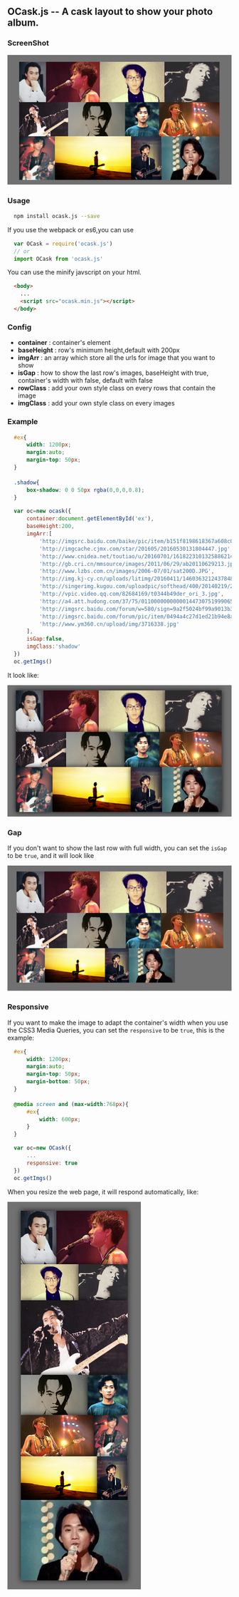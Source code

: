 ## OCask.js    -- A cask layout to show your photo album.
### ScreenShot
![default](https://github.com/wuzhouyang/OCask.js/blob/master/screenShot/default.png)
### Usage
``` bash
  npm install ocask.js --save
```
If you use the webpack or es6,you can use
``` javascript
  var OCask = require('ocask.js')
  // or
  import OCask from 'ocask.js'
```
You can use the minify javscript on your html.
``` html
  <body>
    ...
    <script src="ocask.min.js"></script>
  </body>
```
### Config
* **container** : container's element  
* **baseHeight** : row's minimum height,default with 200px  
* **imgArr** : an array which store all the urls for image that you want to show  
* **isGap** : how to show the last row's images, baseHeight with true, container's width with false, default with false  
* **rowClass** : add your own style class on every rows that contain the image  
* **imgClass** : add your own style class on every images   
### Example
``` css
  #ex{
      width: 1200px;
      margin:auto;
      margin-top: 50px;
  }

  .shadow{
      box-shadow: 0 0 50px rgba(0,0,0,0.8);
  }
```
``` javascript
  var oc=new ocask({
      container:document.getElementById('ex'),
      baseHeight:200,
      imgArr:[
          'http://imgsrc.baidu.com/baike/pic/item/b151f8198618367a608c040a2b738bd4b21ce5e4.jpg',
          'http://imgcache.cjmx.com/star/201605/20160530131804447.jpg',
          'http://www.cnidea.net/toutiao/u/20160701/161822310132588621419.jpg',
          'http://gb.cri.cn/mmsource/images/2011/06/29/ab20110629213.jpg',
          'http://www.lzbs.com.cn/images/2006-07/01/sat200D.JPG',
          'http://img.kj-cy.cn/uploads/litimg/20160411/1460363212437848.jpg',
          'http://singerimg.kugou.com/uploadpic/softhead/400/20140219/20140219104100727871.jpg',
          'http://vpic.video.qq.com/82684169/t0344b49der_ori_3.jpg',
          'http://a4.att.hudong.com/37/75/01100000000000144730751999065_s.jpg',
          'http://imgsrc.baidu.com/forum/w=580/sign=9a2f5024bf99a9013b355b3e2d950a58/c124bc315c6034a8dbc034b1cc134954092376e5.jpg',
          'http://imgsrc.baidu.com/forum/pic/item/0494a4c27d1ed21b94e8ac09ad6eddc451da3f3d.jpg',
          'http://www.ym360.cn/upload/img/3716338.jpg'
      ],
      isGap:false,
      imgClass:'shadow'
  })
  oc.getImgs()
```
It look like:  

![default_css](https://github.com/wuzhouyang/OCask.js/blob/master/screenShot/default_css.png)

### Gap
If you don't want to show the last row with full width, you can set the `isGap` to be `true`, and it will look like  

![gap](https://github.com/wuzhouyang/OCask.js/blob/master/screenShot/gap.png)

### Responsive
If you want to make the image to adapt the container's width when you use the CSS3 Media Queries, you can set the `responsive` to be `true`, this is the example:  

``` css
  #ex{
      width: 1200px;
      margin:auto;
      margin-top: 50px;
      margin-bottom: 50px;
  }

  @media screen and (max-width:768px){
      #ex{
          width: 600px;
      }
  }
```
``` javascript
  var oc=new OCask({
      ...
      responsive: true
  })
  oc.getImgs()
```
When you resize the web page, it will respond automatically, like:  

![responsive](https://github.com/wuzhouyang/OCask.js/blob/master/screenShot/responsive.png)
